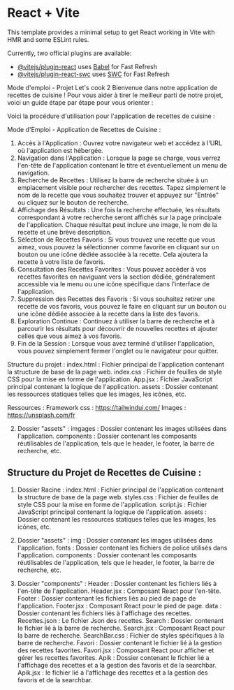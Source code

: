 # React + Vite

This template provides a minimal setup to get React working in Vite with HMR and some ESLint rules.

Currently, two official plugins are available:

- [@vitejs/plugin-react](https://github.com/vitejs/vite-plugin-react/blob/main/packages/plugin-react/README.md) uses [Babel](https://babeljs.io/) for Fast Refresh
- [@vitejs/plugin-react-swc](https://github.com/vitejs/vite-plugin-react-swc) uses [SWC](https://swc.rs/) for Fast Refresh

Mode d'emploi - Projet Let's cook 2
Bienvenue dans notre application de recettes de cuisine ! Pour vous aider à tirer le meilleur parti de notre projet, voici un guide étape par étape pour vous orienter :


Voici la procédure d'utilisation pour l'application de recettes de cuisine :

Mode d'Emploi - Application de Recettes de Cuisine :
1. Accès à l'Application :
Ouvrez votre navigateur web et accédez à l'URL où l'application est hébergée.
2. Navigation dans l'Application :
Lorsque la page se charge, vous verrez l'en-tête de l'application contenant le titre et éventuellement un menu de navigation.
3. Recherche de Recettes :
Utilisez la barre de recherche située à un emplacement visible pour rechercher des recettes. Tapez simplement le nom de la recette que vous souhaitez trouver et appuyez sur "Entrée" ou cliquez sur le bouton de recherche.
4. Affichage des Résultats :
Une fois la recherche effectuée, les résultats correspondant à votre recherche seront affichés sur la page principale de l'application. Chaque résultat peut inclure une image, le nom de la recette et une brève description.
5. Sélection de Recettes Favoris :
Si vous trouvez une recette que vous aimez, vous pouvez la sélectionner comme favorite en cliquant sur un bouton ou une icône dédiée associée à la recette. Cela ajoutera la recette à votre liste de favoris.
6. Consultation des Recettes Favorites :
Vous pouvez accéder à vos recettes favorites en naviguant vers la section dédiée, généralement accessible via le menu ou une icône spécifique dans l'interface de l'application.
7. Suppression des Recettes des Favoris :
Si vous souhaitez retirer une recette de vos favoris, vous pouvez le faire en cliquant sur un bouton ou une icône dédiée associée à la recette dans la liste des favoris.
8. Exploration Continue :
Continuez à utiliser la barre de recherche et à parcourir les résultats pour découvrir de nouvelles recettes et ajouter celles que vous aimez à vos favoris.
9. Fin de la Session :
Lorsque vous avez terminé d'utiliser l'application, vous pouvez simplement fermer l'onglet ou le navigateur pour quitter.


Structure du projet : index.html : Fichier principal de l'application contenant la structure de base de la page web.
index.css : Fichier de feuilles de style CSS pour la mise en forme de l'application.
App.jsx : Fichier JavaScript principal contenant la logique de l'application.
assets : Dossier contenant les ressources statiques telles que les images, les icônes, etc.

Ressources : 
Framework css : https://tailwindui.com/
Images : https://unsplash.com/fr

2. Dossier "assets" :
imgages : Dossier contenant les images utilisées dans l'application.
components : Dossier contenant les composants réutilisables de l'application, tels que le header, le footer, la barre de recherche, etc.


## Structure du Projet de Recettes de Cuisine :

1. Dossier Racine :
index.html : Fichier principal de l'application contenant la structure de base de la page web.
styles.css : Fichier de feuilles de style CSS pour la mise en forme de l'application.
script.js : Fichier JavaScript principal contenant la logique de l'application.
assets : Dossier contenant les ressources statiques telles que les images, les icônes, etc.

2. Dossier "assets" :
img : Dossier contenant les images utilisées dans l'application.
fonts : Dossier contenant les fichiers de police utilisés dans l'application.
components : Dossier contenant les composants réutilisables de l'application, tels que le header, le footer, la barre de recherche, etc.

3. Dossier "components" :
Header : Dossier contenant les fichiers liés à l'en-tête de l'application.
Header.jsx : Composant React pour l'en-tête.
Footer : Dossier contenant les fichiers liés au pied de page de l'application.
Footer.jsx : Composant React pour le pied de page.
data : Dossier contenant les fichiers liés à l'affichage des recettes.
Recettes.json : Le fichier Json des recettes.
Search : Dossier contenant le fichier lié à la barre de recherche.
Search.jsx : Composant React pour la barre de recherche.
SearchBar.css : Fichier de styles spécifiques à la barre de recherche.
Favori : Dossier contenant le fichier lié à la gestion des recettes favorites.
Favori.jsx : Composant React pour afficher et gérer les recettes favorites.
Apik : Dossier contenant le fichier lié a l'affichage des recettes et a la gestion des favoris et de la searchbar.
Apik.jsx : le fichier lié a l'affichage des recettes et a la gestion des favoris et de la searchbar.